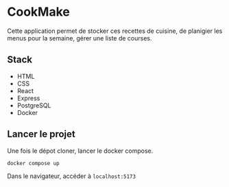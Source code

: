 # CookMake

Cette application permet de stocker ces recettes de cuisine, de planigier les menus pour la semaine, gérer une liste de courses.

## Stack

* HTML
* CSS
* React
* Express
* PostgreSQL
* Docker

## Lancer le projet

Une fois le dépot cloner, lancer le docker compose.

```bash
docker compose up
```

Dans le navigateur, accéder à `localhost:5173`